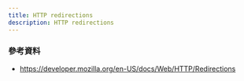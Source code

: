 ```yaml
---
title: HTTP redirections
description: HTTP redirections
---
```


### 參考資料
- https://developer.mozilla.org/en-US/docs/Web/HTTP/Redirections
